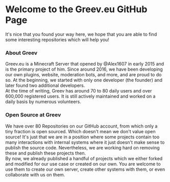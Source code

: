 # Welcome to the Greev.eu GitHub Page 

It's nice that you found your way here, we hope that you are able to find some interesting repositories which will help you!  

### About Greev
Greev.eu is a Minecraft Server that opened by @Alex1607 in early 2015  and is the primary project of him. Since around 2016, we have been developing our own plugins, website, moderation bots, and more, and are proud to do so. At the beginning, we started with only one developer (the founder) and later found two additional developers.  
At the time of writing, Greev has around 70 to 80 daily users and over 600,000 registered users. It is still actively maintained and worked on a daily basis by numerous volunteers.

### Open Source at Greev
We have over 80 Repositories on our GitHub account, from which only a tiny fraction is open sourced. Which doesn't mean we don't value open source! It's just that we are in a position where some projects contain too many interactions with internal systems where it just doesn't make sense to publish the source code. Nevertheless, we are working hard on removing these and publish these projects then.  
By now, we already published a handful of projects which we either forked and modified for our use case or created on our own. You are welcome to use them to create our own server, create other systems with them, or even collaborate with us on them.
